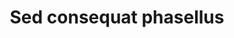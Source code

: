 ---
title: Sed consequat phasellus
tagline: Nunc blandit nisi ligula magna sodales lectus elementum non. Integer id venenatis velit.
imageFull: images/fulls/06.jpg
imageThumb: images/thumbs/06.jpg
---